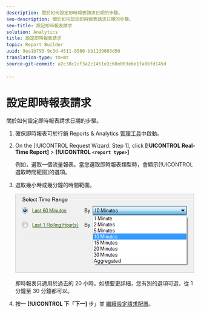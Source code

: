 ```yaml
---
description: 關於如何設定即時報表請求日期的步驟。
seo-description: 關於如何設定即時報表請求日期的步驟。
seo-title: 設定即時報表請求
solution: Analytics
title: 設定即時報表請求
topic: Report Builder
uuid: 9ea1b790-9c3d-4511-8580-bb11d9003d50
translation-type: tm+mt
source-git-commit: a2c38c2cf3a2c1451e2c60e003ebe1fa9bfd145d

---
```



# 設定即時報表請求

關於如何設定即時報表請求日期的步驟。

1. 確保即時報表可於行銷 Reports &amp; Analytics [管理工具](https://marketing.adobe.com/resources/help/en_US/reference/real_time_admin.html)中啟動。
1. On the [!UICONTROL Request Wizard: Step 1], click **[!UICONTROL Real-Time Report]** &gt; **[!UICONTROL `<report type>`]**

   例如，選取一個流量報表。當您選取即時報表類型時，會顯示[!UICONTROL  選取時間範圍]的選項。

1. 選取幾小時或幾分鐘的時間範圍。

   ![步驟結果](assets/real_time_select_date.png)

   即時報表只適用於過去的 20 小時。如想要更詳細，您有別的選項可選，從 1 分鐘至 30 分鐘都可以。
1. 按一 **[!UICONTROL 下「下一]** 步」並 [繼續設定請求配置](../../../../analyze/report-builder/layout/layout.md#concept_D66E1C2217E24E1F837AC064C61919DB)。
